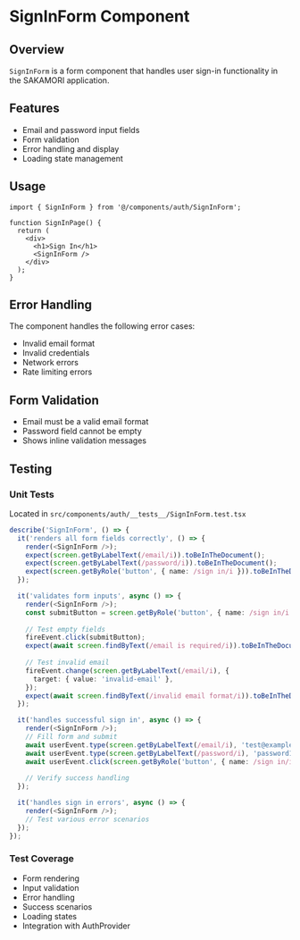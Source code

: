 # SignInForm Component

## Overview
`SignInForm` is a form component that handles user sign-in functionality in the SAKAMORI application.

## Features
- Email and password input fields
- Form validation
- Error handling and display
- Loading state management

## Usage

```tsx
import { SignInForm } from '@/components/auth/SignInForm';

function SignInPage() {
  return (
    <div>
      <h1>Sign In</h1>
      <SignInForm />
    </div>
  );
}
```

## Error Handling

The component handles the following error cases:
- Invalid email format
- Invalid credentials
- Network errors
- Rate limiting errors

## Form Validation
- Email must be a valid email format
- Password field cannot be empty
- Shows inline validation messages

## Testing

### Unit Tests
Located in `src/components/auth/__tests__/SignInForm.test.tsx`

```typescript
describe('SignInForm', () => {
  it('renders all form fields correctly', () => {
    render(<SignInForm />);
    expect(screen.getByLabelText(/email/i)).toBeInTheDocument();
    expect(screen.getByLabelText(/password/i)).toBeInTheDocument();
    expect(screen.getByRole('button', { name: /sign in/i })).toBeInTheDocument();
  });

  it('validates form inputs', async () => {
    render(<SignInForm />);
    const submitButton = screen.getByRole('button', { name: /sign in/i });
    
    // Test empty fields
    fireEvent.click(submitButton);
    expect(await screen.findByText(/email is required/i)).toBeInTheDocument();
    
    // Test invalid email
    fireEvent.change(screen.getByLabelText(/email/i), {
      target: { value: 'invalid-email' },
    });
    expect(await screen.findByText(/invalid email format/i)).toBeInTheDocument();
  });

  it('handles successful sign in', async () => {
    render(<SignInForm />);
    // Fill form and submit
    await userEvent.type(screen.getByLabelText(/email/i), 'test@example.com');
    await userEvent.type(screen.getByLabelText(/password/i), 'password123');
    await userEvent.click(screen.getByRole('button', { name: /sign in/i }));
    
    // Verify success handling
  });

  it('handles sign in errors', async () => {
    render(<SignInForm />);
    // Test various error scenarios
  });
});
```

### Test Coverage
- Form rendering
- Input validation
- Error handling
- Success scenarios
- Loading states
- Integration with AuthProvider
